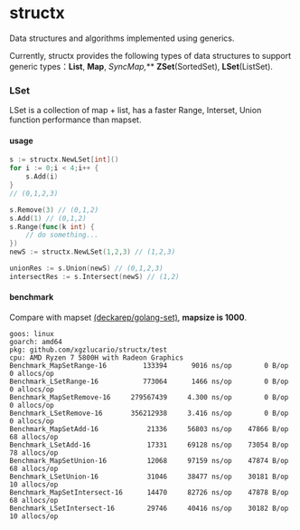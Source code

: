 # structx

Data structures and algorithms implemented using generics.

Currently, structx provides the following types of data structures to support generic types：**List**, **Map**,  **SyncMap*,*** **ZSet**(SortedSet), **LSet**(ListSet).

### LSet

LSet is a collection of map + list, has a faster Range, Interset, Union function performance than mapset.

#### **usage**

```go
s := structx.NewLSet[int]()
for i := 0;i < 4;i++ {
    s.Add(i)
}
// (0,1,2,3)

s.Remove(3) // (0,1,2)
s.Add(1) // (0,1,2)
s.Range(func(k int) {
    // do something...
})
newS := structx.NewLSet(1,2,3) // (1,2,3)

unionRes := s.Union(newS) // (0,1,2,3)
intersectRes := s.Intersect(newS) // (1,2)
```

#### **benchmark**

Compare with mapset [(deckarep/golang-set)](https://github.com/deckarep/golang-set), **mapsize is 1000**.

```
goos: linux
goarch: amd64
pkg: github.com/xgzlucario/structx/test
cpu: AMD Ryzen 7 5800H with Radeon Graphics  
Benchmark_MapSetRange-16         133394	     9016 ns/op	       0 B/op	    0 allocs/op
Benchmark_LSetRange-16           773064	     1466 ns/op	       0 B/op	    0 allocs/op
Benchmark_MapSetRemove-16     279567439	    4.300 ns/op	       0 B/op	    0 allocs/op
Benchmark_LSetRemove-16       356212938	    3.416 ns/op	       0 B/op	    0 allocs/op
Benchmark_MapSetAdd-16            21336	    56803 ns/op	   47866 B/op	   68 allocs/op
Benchmark_LSetAdd-16              17331	    69128 ns/op	   73054 B/op	   78 allocs/op
Benchmark_MapSetUnion-16          12068	    97159 ns/op	   47874 B/op	   68 allocs/op
Benchmark_LSetUnion-16            31046	    38477 ns/op	   30181 B/op	   10 allocs/op
Benchmark_MapSetIntersect-16      14470	    82726 ns/op	   47878 B/op	   68 allocs/op
Benchmark_LSetIntersect-16        29746	    40416 ns/op	   30182 B/op	   10 allocs/op
```

